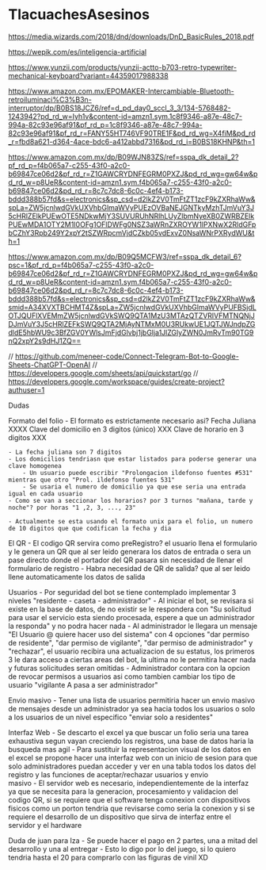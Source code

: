 # TlacuachesAsesinos

https://media.wizards.com/2018/dnd/downloads/DnD_BasicRules_2018.pdf

https://wepik.com/es/inteligencia-artificial

https://www.yunzii.com/products/yunzii-actto-b703-retro-typewriter-mechanical-keyboard?variant=44359017988338

https://www.amazon.com.mx/EPOMAKER-Intercambiable-Bluetooth-retroiluminaci%C3%B3n-interruptor/dp/B0BS18JCZ6/ref=d_pd_day0_sccl_3_3/134-5768482-1243942?pd_rd_w=Iyh1v&content-id=amzn1.sym.1c8f9346-a87e-48c7-994a-82c93e96af91&pf_rd_p=1c8f9346-a87e-48c7-994a-82c93e96af91&pf_rd_r=FANY55HT746VF90TRE1F&pd_rd_wg=X4fiM&pd_rd_r=fbd8a621-d364-4ace-bdc6-a412abbd7316&pd_rd_i=B0BS18KHNP&th=1

https://www.amazon.com.mx/dp/B09WJN83ZS/ref=sspa_dk_detail_2?pf_rd_p=f4b065a7-c255-43f0-a2c0-b69847ce06d2&pf_rd_r=Z1GAWCRYDNFEGRM0PXZJ&pd_rd_wg=gw64w&pd_rd_w=p8UeR&content-id=amzn1.sym.f4b065a7-c255-43f0-a2c0-b69847ce06d2&pd_rd_r=8c7c7dc8-6c0c-4ef4-b173-bddd388b57fd&s=electronics&sp_csd=d2lkZ2V0TmFtZT1zcF9kZXRhaWw&spLa=ZW5jcnlwdGVkUXVhbGlmaWVyPUEzOVBaNEJGNTkyMzhTJmVuY3J5cHRlZElkPUEwOTE5NDkwMjY3SUVURUhNRlhLUyZlbmNyeXB0ZWRBZElkPUEwMDA1OTY2M1I0OFg1OFlDWFg0NSZ3aWRnZXROYW1lPXNwX2RldGFpbCZhY3Rpb249Y2xpY2tSZWRpcmVjdCZkb05vdExvZ0NsaWNrPXRydWU&th=1

https://www.amazon.com.mx/dp/B09Q5MCFW3/ref=sspa_dk_detail_6?psc=1&pf_rd_p=f4b065a7-c255-43f0-a2c0-b69847ce06d2&pf_rd_r=Z1GAWCRYDNFEGRM0PXZJ&pd_rd_wg=gw64w&pd_rd_w=p8UeR&content-id=amzn1.sym.f4b065a7-c255-43f0-a2c0-b69847ce06d2&pd_rd_r=8c7c7dc8-6c0c-4ef4-b173-bddd388b57fd&s=electronics&sp_csd=d2lkZ2V0TmFtZT1zcF9kZXRhaWw&smid=A34XVXTBCHMT4Z&spLa=ZW5jcnlwdGVkUXVhbGlmaWVyPUFBSjdLOTJQUFlXVEMmZW5jcnlwdGVkSWQ9QTA1MzU3MTAzQTZVRlVFMTNQNjJDJmVuY3J5cHRlZEFkSWQ9QTA2MjAyNTMxM0U3RUkwUE1JQTJWJndpZGdldE5hbWU9c3BfZGV0YWlsJmFjdGlvbj1jbGlja1JlZGlyZWN0JmRvTm90TG9nQ2xpY2s9dHJ1ZQ==


// https://github.com/meneer-code/Connect-Telegram-Bot-to-Google-Sheets-ChatGPT-OpenAI
// https://developers.google.com/sheets/api/quickstart/go
// https://developers.google.com/workspace/guides/create-project?authuser=1



Dudas

Formato del folio
    - El formato es estrictamente necesario asi?
        Fecha Juliana XXXX
        Clave del domicilio en 3 digitos (único) XXX
        Clave de horario en 3 digitos XXX
    
    - La fecha juliana son 7 digitos
    - Los domicilios tendriasn que estar listados para poderse generar una clave homogenea
        - Un usuario puede escribir "Prolongacion ildefonso fuentes #531" mientras que otro "Prol. ildefonso fuentes 531"
        - Se usaria el numero de domicilio ya que ese seria una entrada igual en cada usuario
    - Como se van a seccionar los horarios? por 3 turnos "mañana, tarde y noche"? por horas "1 ,2, 3, ..., 23"

    - Actualmente se esta usando el formato unix para el folio, un numero de 10 digitos que que codifican la fecha y dia 

El QR
    - El codigo QR servira como preRegistro? el usuario llena el formulario y le genera un QR que al ser leido generara los datos de entrada 
        o sera un pase directo donde el portador del QR pasara sin necesidad de llenar el formulario de registro
    - Habra necesidad de QR de salida? que al ser leido llene automaticamente los datos de salida 

Usuarios
    - Por seguridad del bot se tiene contemplado implementar 3 niveles "residente - caseta - administrador"
    - Al iniciar el bot, se revisara si existe en la base de datos, de no existir se le respondera con "Su solicitud para usar el servicio 
        esta siendo procesada, espere a que un administrador la responda" y no podra hacer nada
    - Al administrador le llegara un mensaje "El Usuario @ quiere hacer uso del sistema" con 4 opciones "dar permiso de residente", 
        "dar permiso de vigilante", "dar permiso de administrador" y "rechazar", el usuario recibira una actualizacion de su estatus, los 
        primeros 3 le dara acceso a ciertas areas del bot, la ultima no le permitira hacer nada y futuras solicitudes seran omitidas
    - Administrador contara con la opcion de revocar permisos a usuarios asi como tambien cambiar los tipo de usuario "vigilante A pasa a ser 
        administrador"

Envio masivo 
    - Tener una lista de usuarios permitiria hacer un envio masivo de mensajes desde un administrador ya sea hacia todos los usuarios o solo
        a los usuarios de un nivel especifico "enviar solo a residentes"

Interfaz Web
    - Se descarto el excel ya que buscar un folio seria una tarea exhaustiva segun vayan creciendo los registros, una base de datos haria la
        busqueda mas agil
    - Para sustituir la representacion visual de los datos en el excel se propone hacer una interfaz web con un inicio de sesion para que solo 
        administradores puedan acceder y ver en una tabla todos los datos del registro y las funciones de aceptar/rechazar usuarios y envio     
        masivo
    - El servidor web es necesario, independientemente de la interfaz ya que se necesita para la generacion, procesamiento y validacion del 
        codigo QR, si se requiere que el software tenga conexion con dispositivos fisicos como un porton tendria que revisarse como seria la 
            conexion y si se requiere el desarrollo de un dispositivo que sirva de interfaz entre el servidor y el hardware

Duda de juan para Iza
    - Se puede hacer el pago en 2 partes, una a mitad del desarrollo y una al entregar
    - Esto lo digo por lo del juego, si lo quiero tendria hasta el 20 para comprarlo con las figuras de vinil XD